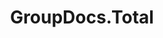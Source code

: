 ---
id: total
url: total
title: GroupDocs.Total
type: "product-family"
layout: "total-template"
hideDocsSection: true
---      